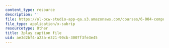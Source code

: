 ```yaml
---
content_type: resource
description: ''
file: https://ol-ocw-studio-app-qa.s3.amazonaws.com/courses/6-004-computation-structures-spring-2017/ae3d2bf4a23ae32190cb3007f3fe3e45_uUKJPnwlbRI.srt
file_type: application/x-subrip
resourcetype: Other
title: 3play caption file
uid: ae3d2bf4-a23a-e321-90cb-3007f3fe3e45
---
```

